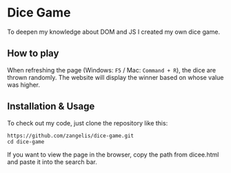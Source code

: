 # Dice Game

To deepen my knowledge about DOM and JS I created my own dice game.

## How to play
When refreshing the page (Windows: `F5` / Mac: `Command + R`), the dice are thrown randomly. The website will display the winner based on whose value was higher.

## Installation & Usage
To check out my code, just clone the repository like this:
```
https://github.com/zangelis/dice-game.git
cd dice-game
```
If you want to view the page in the browser, copy the path from dicee.html and paste it into the search bar.
